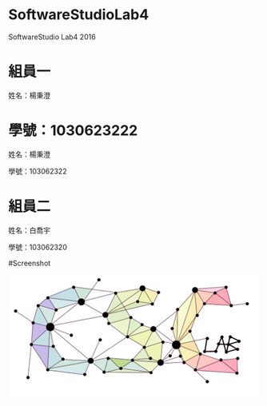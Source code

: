 # SoftwareStudioLab4
SoftwareStudio Lab4 2016

# 組員一

姓名：楊秉澄

學號：1030623222
=======
姓名：楊秉澄

學號：103062322

# 組員二

姓名：白喬宇

學號：103062320

#Screenshot

![alt tag](/csc.png)
